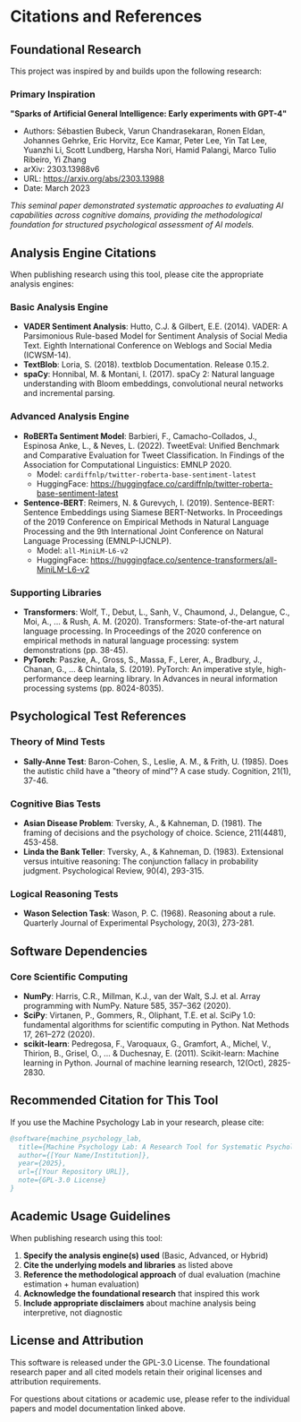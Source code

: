 # Citations and References

## Foundational Research

This project was inspired by and builds upon the following research:

### Primary Inspiration
**"Sparks of Artificial General Intelligence: Early experiments with GPT-4"**
- Authors: Sébastien Bubeck, Varun Chandrasekaran, Ronen Eldan, Johannes Gehrke, Eric Horvitz, Ece Kamar, Peter Lee, Yin Tat Lee, Yuanzhi Li, Scott Lundberg, Harsha Nori, Hamid Palangi, Marco Tulio Ribeiro, Yi Zhang
- arXiv: 2303.13988v6
- URL: https://arxiv.org/abs/2303.13988
- Date: March 2023

*This seminal paper demonstrated systematic approaches to evaluating AI capabilities across cognitive domains, providing the methodological foundation for structured psychological assessment of AI models.*

## Analysis Engine Citations

When publishing research using this tool, please cite the appropriate analysis engines:

### Basic Analysis Engine
- **VADER Sentiment Analysis**: Hutto, C.J. & Gilbert, E.E. (2014). VADER: A Parsimonious Rule-based Model for Sentiment Analysis of Social Media Text. Eighth International Conference on Weblogs and Social Media (ICWSM-14).
- **TextBlob**: Loria, S. (2018). textblob Documentation. Release 0.15.2.
- **spaCy**: Honnibal, M. & Montani, I. (2017). spaCy 2: Natural language understanding with Bloom embeddings, convolutional neural networks and incremental parsing.

### Advanced Analysis Engine
- **RoBERTa Sentiment Model**: Barbieri, F., Camacho-Collados, J., Espinosa Anke, L., & Neves, L. (2022). TweetEval: Unified Benchmark and Comparative Evaluation for Tweet Classification. In Findings of the Association for Computational Linguistics: EMNLP 2020.
  - Model: `cardiffnlp/twitter-roberta-base-sentiment-latest`
  - HuggingFace: https://huggingface.co/cardiffnlp/twitter-roberta-base-sentiment-latest
- **Sentence-BERT**: Reimers, N. & Gurevych, I. (2019). Sentence-BERT: Sentence Embeddings using Siamese BERT-Networks. In Proceedings of the 2019 Conference on Empirical Methods in Natural Language Processing and the 9th International Joint Conference on Natural Language Processing (EMNLP-IJCNLP).
  - Model: `all-MiniLM-L6-v2`
  - HuggingFace: https://huggingface.co/sentence-transformers/all-MiniLM-L6-v2

### Supporting Libraries
- **Transformers**: Wolf, T., Debut, L., Sanh, V., Chaumond, J., Delangue, C., Moi, A., ... & Rush, A. M. (2020). Transformers: State-of-the-art natural language processing. In Proceedings of the 2020 conference on empirical methods in natural language processing: system demonstrations (pp. 38-45).
- **PyTorch**: Paszke, A., Gross, S., Massa, F., Lerer, A., Bradbury, J., Chanan, G., ... & Chintala, S. (2019). PyTorch: An imperative style, high-performance deep learning library. In Advances in neural information processing systems (pp. 8024-8035).

## Psychological Test References

### Theory of Mind Tests
- **Sally-Anne Test**: Baron-Cohen, S., Leslie, A. M., & Frith, U. (1985). Does the autistic child have a "theory of mind"? A case study. Cognition, 21(1), 37-46.

### Cognitive Bias Tests
- **Asian Disease Problem**: Tversky, A., & Kahneman, D. (1981). The framing of decisions and the psychology of choice. Science, 211(4481), 453-458.
- **Linda the Bank Teller**: Tversky, A., & Kahneman, D. (1983). Extensional versus intuitive reasoning: The conjunction fallacy in probability judgment. Psychological Review, 90(4), 293-315.

### Logical Reasoning Tests
- **Wason Selection Task**: Wason, P. C. (1968). Reasoning about a rule. Quarterly Journal of Experimental Psychology, 20(3), 273-281.

## Software Dependencies

### Core Scientific Computing
- **NumPy**: Harris, C.R., Millman, K.J., van der Walt, S.J. et al. Array programming with NumPy. Nature 585, 357–362 (2020).
- **SciPy**: Virtanen, P., Gommers, R., Oliphant, T.E. et al. SciPy 1.0: fundamental algorithms for scientific computing in Python. Nat Methods 17, 261–272 (2020).
- **scikit-learn**: Pedregosa, F., Varoquaux, G., Gramfort, A., Michel, V., Thirion, B., Grisel, O., ... & Duchesnay, E. (2011). Scikit-learn: Machine learning in Python. Journal of machine learning research, 12(Oct), 2825-2830.

## Recommended Citation for This Tool

If you use the Machine Psychology Lab in your research, please cite:

```bibtex
@software{machine_psychology_lab,
  title={Machine Psychology Lab: A Research Tool for Systematic Psychological Evaluation of AI Models},
  author={[Your Name/Institution]},
  year={2025},
  url={[Your Repository URL]},
  note={GPL-3.0 License}
}
```

## Academic Usage Guidelines

When publishing research using this tool:

1. **Specify the analysis engine(s) used** (Basic, Advanced, or Hybrid)
2. **Cite the underlying models and libraries** as listed above
3. **Reference the methodological approach** of dual evaluation (machine estimation + human evaluation)
4. **Acknowledge the foundational research** that inspired this work
5. **Include appropriate disclaimers** about machine analysis being interpretive, not diagnostic

## License and Attribution

This software is released under the GPL-3.0 License. The foundational research paper and all cited models retain their original licenses and attribution requirements.

For questions about citations or academic use, please refer to the individual papers and model documentation linked above.
